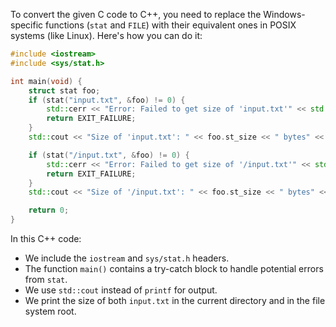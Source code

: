 To convert the given C code to C++, you need to replace the Windows-specific functions (`stat` and `FILE`) with their equivalent ones in POSIX systems (like Linux). Here's how you can do it:

```cpp
#include <iostream>
#include <sys/stat.h>

int main(void) {
    struct stat foo;
    if (stat("input.txt", &foo) != 0) {
        std::cerr << "Error: Failed to get size of 'input.txt'" << std::endl;
        return EXIT_FAILURE;
    }
    std::cout << "Size of 'input.txt': " << foo.st_size << " bytes" << std::endl;

    if (stat("/input.txt", &foo) != 0) {
        std::cerr << "Error: Failed to get size of '/input.txt'" << std::endl;
        return EXIT_FAILURE;
    }
    std::cout << "Size of '/input.txt': " << foo.st_size << " bytes" << std::endl;

    return 0;
}
```

In this C++ code:
- We include the `iostream` and `sys/stat.h` headers.
- The function `main()` contains a try-catch block to handle potential errors from `stat`.
- We use `std::cout` instead of `printf` for output.
- We print the size of both `input.txt` in the current directory and in the file system root.
